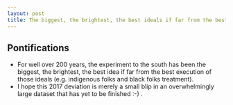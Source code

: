 ```yaml
---
layout: post
title: The biggest, the brightest, the best ideals if far from the best execution of those ideals
---
```



## Pontifications

* For well over 200 years, the experiment to the south has been the biggest, the brightest, the best idea if far from the best execution of those ideals (e.g. indigenous folks and black folks treatment).
* I hope this 2017 deviation is merely a small blip in an overwhelmingly large dataset that has yet to be finished :-) .

